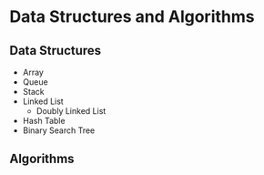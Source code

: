 # Data Structures and Algorithms  
## Data Structures 
* Array
* Queue
* Stack 
* Linked List
  * Doubly Linked List
* Hash Table
* Binary Search Tree
## Algorithms